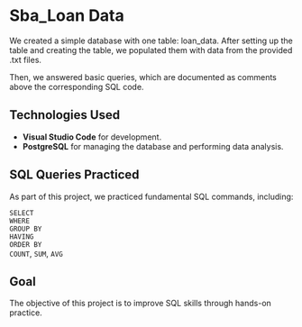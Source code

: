 # Sba_Loan Data

We created a simple database with one table: loan_data. After setting up the table and creating the table, we populated them with data from the provided .txt files.

Then, we answered basic queries, which are documented as comments above the corresponding SQL code.

## Technologies Used
- **Visual Studio Code** for development.
- **PostgreSQL** for managing the database and performing data analysis.

##  SQL Queries Practiced  
As part of this project, we practiced fundamental SQL commands, including:  

 `SELECT`  
 `WHERE`  
 `GROUP BY`  
 `HAVING`  
 `ORDER BY`  
 `COUNT`, 
 `SUM`, 
 `AVG`  

##  Goal  
The objective of this project is to improve SQL skills through hands-on practice.
